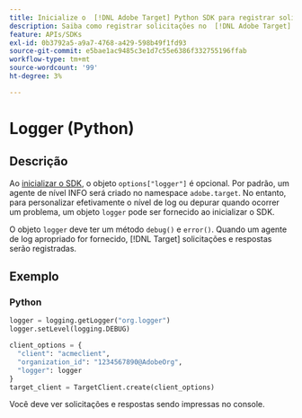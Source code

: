 ```yaml
---
title: Inicialize o  [!DNL Adobe Target] Python SDK para registrar solicitações
description: Saiba como registrar solicitações no  [!DNL Adobe Target] Python SDK.
feature: APIs/SDKs
exl-id: 0b3792a5-a9a7-4768-a429-598b49f1fd93
source-git-commit: e5bae1ac9485c3e1d7c55e6386f332755196ffab
workflow-type: tm+mt
source-wordcount: '99'
ht-degree: 3%

---
```


# Logger (Python)

## Descrição

Ao [inicializar o SDK](initialize-sdk.md), o objeto `options["logger"]` é opcional. Por padrão, um agente de nível INFO será criado no namespace `adobe.target`. No entanto, para personalizar efetivamente o nível de log ou depurar quando ocorrer um problema, um objeto `logger` pode ser fornecido ao inicializar o SDK.

O objeto `logger` deve ter um método `debug()` e `error()`. Quando um agente de log apropriado for fornecido, [!DNL Target] solicitações e respostas serão registradas.

## Exemplo

### Python

```python {line-numbers="true"}
logger = logging.getLogger("org.logger")
logger.setLevel(logging.DEBUG)

client_options = {
  "client": "acmeclient",
  "organization_id": "1234567890@AdobeOrg",
  "logger": logger
}
target_client = TargetClient.create(client_options)
```

Você deve ver solicitações e respostas sendo impressas no console.

